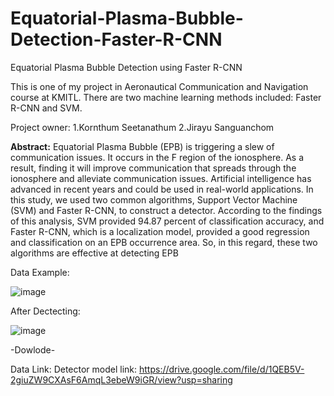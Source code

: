 # Equatorial-Plasma-Bubble-Detection-Faster-R-CNN
Equatorial Plasma Bubble Detection using Faster R-CNN


This is one of my project in Aeronautical Communication and Navigation course at KMITL.
There are two machine learning methods included: Faster R-CNN and SVM.

Project owner: 1.Kornthum Seetanathum 
               2.Jirayu Sanguanchom

**Abstract:**
Equatorial Plasma Bubble (EPB) is triggering a slew of communication issues. It occurs in the F region of the ionosphere. As a result, finding it will improve communication that spreads through the ionosphere and alleviate communication issues. Artificial intelligence has advanced in recent years and could be used in real-world applications. In this study, we used two common algorithms, Support Vector Machine (SVM) and Faster R-CNN, to construct a detector. According to the findings of this analysis, SVM provided 94.87 percent of classification accuracy, and Faster R-CNN, which is a localization model, provided a good regression and classification on an EPB occurrence area. So, in this regard, these two algorithms are effective at detecting EPB


Data Example:

![image](https://user-images.githubusercontent.com/66479775/140593948-7c8ff2b0-8f42-4340-94fe-27df9528d011.png)


After Dectecting:

![image](https://user-images.githubusercontent.com/66479775/140593962-06021ca8-9b97-42c3-b8de-ec8dbd226fd4.png)


-Dowlode-

Data Link: 
Detector model link: https://drive.google.com/file/d/1QEB5V-2giuZW9CXAsF6AmqL3ebeW9iGR/view?usp=sharing

